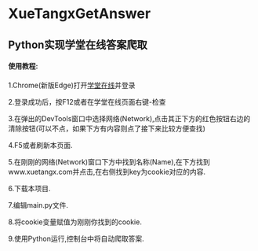 # XueTangxGetAnswer
 Python实现学堂在线答案爬取
-------------------------------------
#### 使用教程:  
1.Chrome(新版Edge)打开[学堂在线](https://www.xuetangx.com/)并登录  

2.登录成功后，按F12或者在学堂在线页面右键-检查  

3.在弹出的DevTools窗口中选择网络(Network),点击其正下方的红色按钮右边的清除按钮(可以不点，如果下方有内容则点了接下来比较方便查找)  

4.F5或者刷新本页面.  

5.在刚刚的网络(Network)窗口下方中找到名称(Name),在下方找到www.xuetangx.com并点击,在右侧找到key为cookie对应的内容.  

6.下载本项目.  

7.编辑main.py文件. 

8.将cookie变量赋值为刚刚你找到的cookie. 

9.使用Python运行,控制台中将自动爬取答案. 